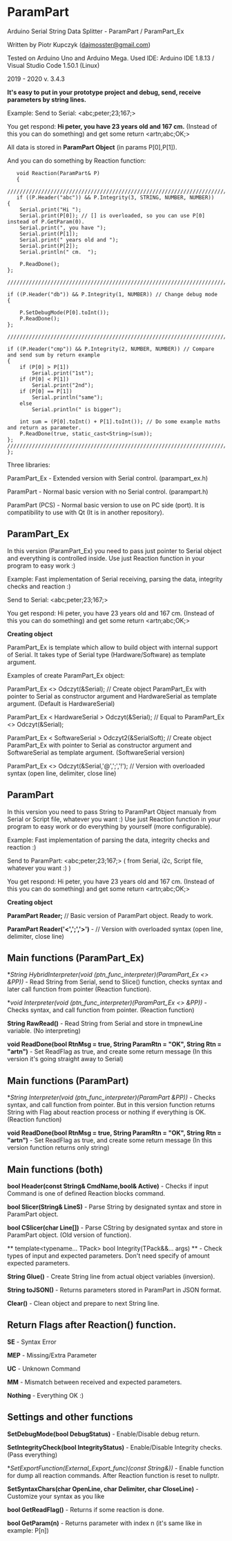 # ParamPart
Arduino Serial String Data Splitter  - ParamPart / ParamPart_Ex

Written by Piotr Kupczyk (dajmosster@gmail.com) 

Tested on Arduino Uno and Arduino Mega.
Used IDE: Arduino IDE 1.8.13 / Visual Studio Code 1.50.1 (Linux)

2019 - 2020
v. 3.4.3

**It's easy to put in your prototype project and debug, send, receive parameters by string lines.**


Example:
Send to Serial: <abc;peter;23;167;> 

You get respond: **Hi peter, you have 23 years old and 167 cm.** (Instead of this you can do something)
and get some return <artn;abc;OK;>

All data is stored in **ParamPart Object** (in params P[0],P[1]).

And you can do something by Reaction function:

>

       void Reaction(ParamPart& P) 
       {

    ////////////////////////////////////////////////////////////////////////////////////////////////
       if ((P.Header("abc")) && P.Integrity(3, STRING, NUMBER, NUMBER))
    {
        Serial.print("Hi ");
        Serial.print(P[0]); // [] is overloaded, so you can use P[0] instead of P.GetParam(0).
        Serial.print(", you have ");
        Serial.print(P[1]);
        Serial.print(" years old and ");
        Serial.print(P[2]);
        Serial.println(" cm.  ");
        
        P.ReadDone();
    };

    ////////////////////////////////////////////////////////////////////////////////////////////////

    if ((P.Header("db")) && P.Integrity(1, NUMBER)) // Change debug mode
    {

        P.SetDebugMode(P[0].toInt());
        P.ReadDone();
    };

    ////////////////////////////////////////////////////////////////////////////////////////////////

    if ((P.Header("cmp")) && P.Integrity(2, NUMBER, NUMBER)) // Compare and send sum by return example
    {
        if (P[0] > P[1])
            Serial.print("1st");
        if (P[0] < P[1])
            Serial.print("2nd");
        if (P[0] == P[1])
            Serial.println("same");
        else
            Serial.println(" is bigger");

        int sum = (P[0].toInt() + P[1].toInt()); // Do some example maths and return as parameter.
        P.ReadDone(true, static_cast<String>(sum));
    };
    ////////////////////////////////////////////////////////////////////////////////////////////////
    };




Three libraries:

ParamPart_Ex - Extended version with Serial control. (parampart_ex.h)

ParamPart - Normal basic version with no Serial control. (parampart.h)

ParamPart (PCS) - Normal basic version to use on PC side (port). It is compatibility to use with Qt (It is in another repository).


## ParamPart_Ex

 In this version (ParamPart_Ex) you need to pass just pointer to Serial object and everything is controlled inside. 
 Use just Reaction function in your program to easy work :)
 
Example:
Fast implementation of Serial receiving, parsing the data, integrity checks and reaction :)

Send to Serial: <abc;peter;23;167;> 

You get respond: Hi peter, you have 23 years old and 167 cm.  (Instead of this you can do something)
and get some return <artn;abc;OK;>

**Creating object**

ParamPart_Ex is template which allow to build object with internal support of Serial. It takes type of Serial type (Hardware/Software) as template argument.

Examples of create ParamPart_Ex object:

ParamPart_Ex <> Odczyt(&Serial); // Create object ParamPart_Ex with pointer to Serial as constructor argument and HardwareSerial as template argument. (Default is HardwareSerial)

ParamPart_Ex < HardwareSerial > Odczyt(&Serial);  // Equal to ParamPart_Ex <> Odczyt(&Serial);

ParamPart_Ex < SoftwareSerial > Odczyt2(&SerialSoft); // Create object ParamPart_Ex with pointer to Serial as constructor argument and SoftwareSerial as template argument. (SoftwareSerial version)

ParamPart_Ex <> Odczyt(&Serial,'@',';','!'); // Version with overloaded syntax (open line, delimiter, close line)

## ParamPart

In this version you need to pass String to ParamPart Object manualy from Serial or Script file, whatever you want :) 
Use just Reaction function in your program to easy work or do everything by yourself (more configurable).

  Example:
  Fast implementation of parsing the data, integrity checks and reaction :)
  
Send to ParamPart: <abc;peter;23;167;> ( from Serial, i2c, Script file, whatever you want :) )

You get respond: Hi peter, you have 23 years old and 167 cm.  (Instead of this you can do something)
and get some return <artn;abc;OK;>

**Creating object**

**ParamPart Reader;** // Basic version of ParamPart object. Ready to work.

**ParamPart Reader('<',';','>')** - // Version with overloaded syntax (open line, delimiter, close line)


## Main functions (ParamPart_Ex)

**String HybridInterpreter(void (*ptn_func_interpreter)(ParamPart_Ex <> &PP))** - Read String from Serial, send to Slice() function, checks syntax and later call function from pointer (Reaction function).

**void Interpreter(void (*ptn_func_interpreter)(ParamPart_Ex <> &PP))**  - Checks syntax, and call function from pointer. (Reaction function)

**String RawRead()** - Read String from Serial and store in tmpnewLine variable. (No interpreting)

**void ReadDone(bool RtnMsg = true, String ParamRtn = "OK", String Rtn = "artn")** - Set ReadFlag as true, and create some return message (In this version it's going straight away to Serial)


## Main functions (ParamPart)

**String Interpreter(void (*ptn_func_interpreter)(ParamPart &PP))**  - Checks syntax, and call function from pointer. But in this version function returns String with Flag about reaction process or nothing if everything is OK. (Reaction function)

**void ReadDone(bool RtnMsg = true, String ParamRtn = "OK", String Rtn = "artn")** - Set ReadFlag as true, and create some return message (In this version function returns only string)


## Main functions (both)

**bool Header(const String& CmdName,bool& Active)** - Checks if input Command is one of defined Reaction blocks command.

**bool Slicer(String& LineS)** - Parse String by designated syntax and store in ParamPart object.

**bool CSlicer(char Line[])** - Parse CString by designated syntax and store in ParamPart object. (Old version of function).

**  template<typename... TPack> bool Integrity(TPack&&... args) ** - Check types of input and expected parameters. Don't need specify of amount expected parameters. 

**String Glue()** - Create String line from actual object variables (inversion).

**String toJSON()** - Returns parameters stored in ParamPart in JSON format.

**Clear()** - Clean object and prepare to next String line.


## Return Flags after Reaction() function.

**SE** - Syntax Error

**MEP** - Missing/Extra Parameter

**UC** - Unknown Command

**MM** - Mismatch between received and expected parameters.

**Nothing** - Everything OK :)



## Settings and other functions

**SetDebugMode(bool DebugStatus)** - Enable/Disable debug return.

**SetIntegrityCheck(bool IntegrityStatus)** - Enable/Disable Integrity checks. (Pass everything)

**SetExportFunction(*External_Export_func)(const String&))** - Enable function for dump all reaction commands. After Reaction function is reset to nullptr.

**SetSyntaxChars(char OpenLine, char Delimiter, char CloseLine)** - Customize your syntax as you like

**bool GetReadFlag()** - Returns if some reaction is done.

**bool GetParam(n)** - Returns parameter with index n (it's same like in example: P[n])

